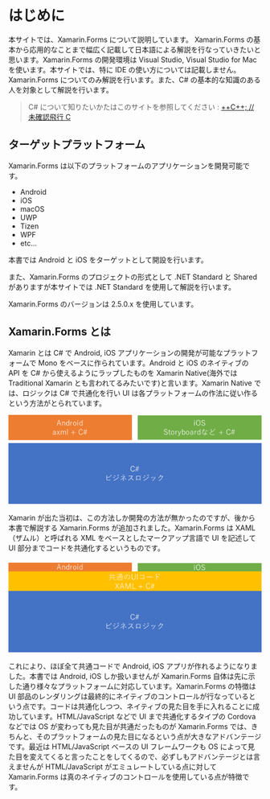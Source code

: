 # はじめに

本サイトでは、Xamarin.Forms について説明しています。 Xamarin.Forms の基本から応用的なことまで幅広く記載して日本語による解説を行なっていきたいと思います。Xamarin.Forms の開発環境は Visual Studio, Visual Studio for Mac を使います。本サイトでは、特に IDE の使い方については記載しません。
Xamarin.Forms についてのみ解説を行います。また、C# の基本的な知識のある人を対象として解説を行います。

> C# について知りたいかたはこのサイトを参照してください : [++C++; // 未確認飛行 C](http://ufcpp.net/study/csharp/)

## ターゲットプラットフォーム

Xamarin.Forms は以下のプラットフォームのアプリケーションを開発可能です。

- Android
- iOS
- macOS
- UWP
- Tizen
- WPF
- etc...

本書では Android と iOS をターゲットとして開設を行います。

また、Xamarin.Forms のプロジェクトの形式として .NET Standard と Shared がありますが本サイトでは .NET Standard を使用して解説を行います。

Xamarin.Forms のバージョンは 2.5.0.x を使用しています。

## Xamarin.Forms とは

Xamarin とは C# で Android, iOS アプリケーションの開発が可能なプラットフォームで Mono をベースに作られています。Android と iOS のネイティブの API を C# から使えるようにラップしたものを Xamarin Native(海外では Traditional Xamarin とも言われてるみたいです)と言います。Xamarin Native では、ロジックは C# で共通化を行い UI は各プラットフォームの作法に従い作るという方法がとられています。

![Xamarin Native](images/xamarin-native.png)

Xamarin が出た当初は、この方法しか開発の方法が無かったのですが、後から本書で解説する Xamarin.Forms が追加されました。Xamarin.Forms は XAML（ザムル）と呼ばれる XML をベースとしたマークアップ言語で UI を記述して UI 部分までコードを共通化するというものです。

![Xamarin Forms](images/xamarin-forms.png)

これにより、ほぼ全て共通コードで Android, iOS アプリが作れるようになりました。本書では Android, iOS しか扱いませんが Xamarin.Forms 自体は先に示した通り様々なプラットフォームに対応しています。Xamarin.Forms の特徴は UI 部品のレンダリングは最終的にネイティブのコントロールが行なっているという点です。コードは共通化しつつ、ネイティブの見た目を手に入れることに成功しています。HTML/JavaScript などで UI まで共通化するタイプの Cordova などでは OS が変わっても見た目が共通だったものが Xamarin.Forms では、きちんと、そのプラットフォームの見た目になるという点が大きなアドバンテージです。最近は HTML/JavaScript ベースの UI フレームワークも OS によって見た目を変えてくると言ったことをしてくるので、必ずしもアドバンテージとは言えませんが HTML/JavaScript がエミュレートしている点に対して Xamarin.Forms は真のネイティブのコントロールを使用している点が特徴です。



